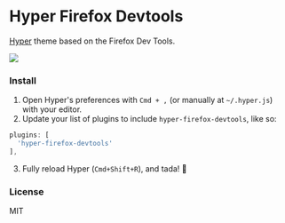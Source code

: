 # Hyper Firefox Devtools

[Hyper](https://hyper.is) theme based on the Firefox Dev Tools.

![](https://cdn.jsdelivr.net/gh/mikemcbride/hyper-firefox-devtools@6f20bbb6ef5c67c9dfe08d3d9bf3585c61fbd4a3/screenshot.png)

### Install

1. Open Hyper's preferences with `Cmd + ,` (or manually at `~/.hyper.js`) with your editor.
2. Update your list of plugins to include `hyper-firefox-devtools`, like so:

  ```js
plugins: [
    'hyper-firefox-devtools'
],
```
3. Fully reload Hyper (`Cmd+Shift+R`), and tada! :tada:

### License

MIT
